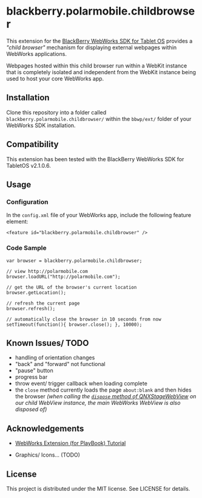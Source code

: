 # blackberry.polarmobile.childbrowser

This extension for the [BlackBerry WebWorks SDK for Tablet OS](http://us.blackberry.com/developers/tablet/webworks.jsp) provides a _"child browser"_ mechanism for displaying external webpages within WebWorks applications.

Webpages hosted within this child browser run within a WebKit instance that is completely isolated and independent from the WebKit instance being used to host your core WebWorks app.

## Installation

Clone this repository into a folder called `blackberry.polarmobile.childbrowser/` within the `bbwp/ext/` folder of your WebWorks SDK installation.

## Compatibility

This extension has been tested with the BlackBerry WebWorks SDK for TabletOS v2.1.0.6.

## Usage

### Configuration

In the `config.xml` file of your WebWorks app, include the following feature element:

    <feature id="blackberry.polarmobile.childbrowser" />

### Code Sample

    var browser = blackberry.polarmobile.childbrowser;

    // view http://polarmobile.com
    browser.loadURL("http://polarmobile.com");

    // get the URL of the browser's current location
    browser.getLocation();

    // refresh the current page
    browser.refresh();

    // automatically close the browser in 10 seconds from now
    setTimeout(function(){ browser.close(); }, 10000);

## Known Issues/ TODO

- handling of orientation changes
- "back" and "forward" not functional
- "pause" button
- progress bar
- throw event/ trigger callback when loading complete
- the `close` method currently loads the page `about:blank` and then hides the browser _(when calling the [`dispose` method of QNXStageWebView](http://www.blackberry.com/developers/docs/airapi/1.0.0/qnx/media/QNXStageWebView.html) on our child WebView instance, the main WebWorks WebView is also disposed of)_

## Acknowledgements

- [WebWorks Extension (for PlayBook) Tutorial](http://supportforums.blackberry.com/t5/Web-and-WebWorks-Development/Tutorial-for-Writing-WebWorks-Extension-for-PlayBook/ta-p/1172483)

- Graphics/ Icons... (TODO)

## License

This project is distributed under the MIT license. See LICENSE for details.
